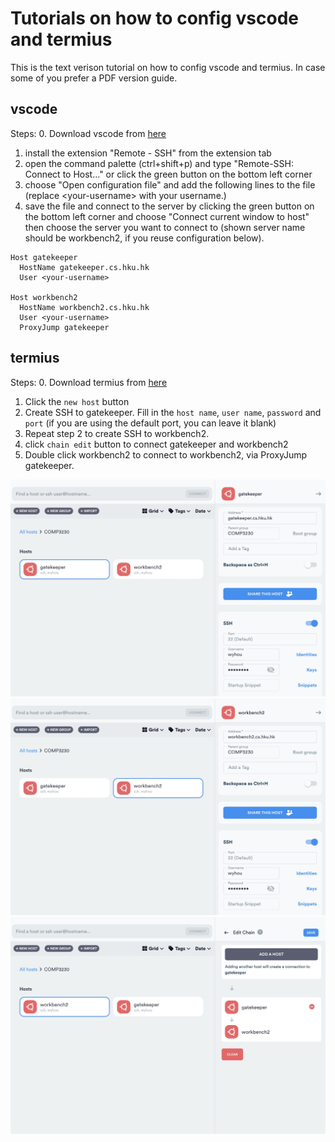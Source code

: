 # Tutorials on how to config vscode and termius
This is the text verison tutorial on how to config vscode and termius. In case some of you prefer a PDF version guide.

## vscode
Steps:
0. Download vscode from [here](https://code.visualstudio.com/download)
1. install the extension "Remote - SSH" from the extension tab
2. open the command palette (ctrl+shift+p) and type "Remote-SSH: Connect to Host..." or click the green button on the bottom left corner
3. choose "Open configuration file" and add the following lines to the file (replace \<your-username\> with your username.)
4. save the file and connect to the server by clicking the green button on the bottom left corner and choose "Connect current window to host" then choose the server you want to connect to (shown server name should be workbench2, if you reuse configuration below).

```
Host gatekeeper
  HostName gatekeeper.cs.hku.hk
  User <your-username>

Host workbench2
  HostName workbench2.cs.hku.hk
  User <your-username>
  ProxyJump gatekeeper
```


## termius
Steps:
0. Download termius from [here](https://termius.com/download)
1. Click the `new host` button
2. Create SSH to gatekeeper. Fill in the `host name`, `user name`, `password` and `port` (if you are using the default port, you can leave it blank)
3. Repeat step 2 to create SSH to workbench2. 
4. click `chain edit` button to connect gatekeeper and workbench2
5. Double click workbench2 to connect to workbench2, via ProxyJump gatekeeper.

![](./img/terminus-gatekeeper.jpg)
![](./img/terminus-workbench2.jpg)
![](./img/terminus-chain.jpg)
